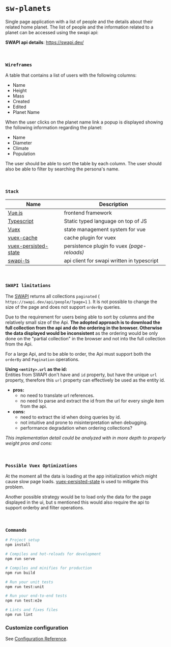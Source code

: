 # `sw-planets`

Single page application with a list of people and the details about their related
home planet. The list of people and the information related to a planet can be
accessed using the swapi api:

**SWAPI api details**: https://swapi.dev/

&nbsp;&nbsp;&nbsp;&nbsp;

### `Wireframes`

A table that contains a list of users with the following columns:

- Name
- Height
- Mass
- Created
- Edited
- Planet Name

When the user clicks on the planet name link a popup is displayed showing
the following information regarding the planet:

- Name
- Diameter
- Climate
- Population

The user should be able to sort the table by each column. The user should
also be able to filter by searching the persona's name.

&nbsp;&nbsp;&nbsp;&nbsp;

### `Stack`

| Name                                                                          | Description                                 |
| ----------------------------------------------------------------------------- | ------------------------------------------- |
| [Vue.js](https://vuejs.org/)                                                  | frontend framework                          |
| [Typescript](https://www.typescriptlang.org/)                                 | Static typed language on top of JS          |
| [Vuex](https://vuex.vuejs.org/)                                               | state management system for vue             |
| [vuex-cache](https://github.com/superwf/vuex-cache)                           | cache plugin for vuex                       |
| [vuex-persisted-state](https://github.com/robinvdvleuten/vuex-persistedstate) | persistence plugin fo vuex _(page-reloads)_ |
| [swapi-ts](https://github.com/amitmtrn/swapi-ts)                              | api client for swapi written in typescript  |

&nbsp;&nbsp;&nbsp;&nbsp;

### `SWAPI limitations`

The [SWAPI](https://swapi.dev/documentation) returns all collections `paginated` ( `https://swapi.dev/api/people/?page=1` ). It is not possible to change the size of the page and does not support `orderBy` queries.

Due to the requirement for users being able to sort by columns and the relatively small size of the Api. **The adopted approach is to download the full collection from the api and do the ordering in the browser. Otherwise the data displayed would be inconsistent** as the ordering would be only done on the "partial collection" in the browser and not into the full collection from the Api.

For a large Api, and to be able to order, the Api must support both the `orderBy` and `Pagination` operations.

**Using `<entity>.url` as the id:**  
Entities from SWAPI don't have and `id` property, but have the unique `url` property, therefore this `url` property can effectively be used as the entity id.

- **pros:**
  - no need to translate url references.
  - no need to parse and extract the id from the url for every single item from the api.
- **cons:**
  - need to extract the id when doing queries by id.
  - not intuitive and prone to misinterpretation when debugging.
  - performance degradation when ordering collections?

_This implementation detail could be analyzed with in more depth to properly weight pros and cons:_

&nbsp;&nbsp;&nbsp;&nbsp;

### `Possible Vuex Optimizations`

At the moment all the data is loading at the app initialization which might cause slow page loads. [vuex-persisted-state](https://github.com/robinvdvleuten/vuex-persistedstate) is used to mitigate this problem.

Another possible strategy would be to load only the data for the page displayed in the ui, but s mentioned this would also require the api to support orderby and filter operations.

&nbsp;&nbsp;&nbsp;&nbsp;

### `Commands`

```sh
# Project setup
npm install
```

```sh
# Compiles and hot-reloads for development
npm run serve
```

```sh
# Compiles and minifies for production
npm run build
```

```sh
# Run your unit tests
npm run test:unit
```

```sh
# Run your end-to-end tests
npm run test:e2e
```

```sh
# Lints and fixes files
npm run lint
```

### Customize configuration

See [Configuration Reference](https://cli.vuejs.org/config/).
